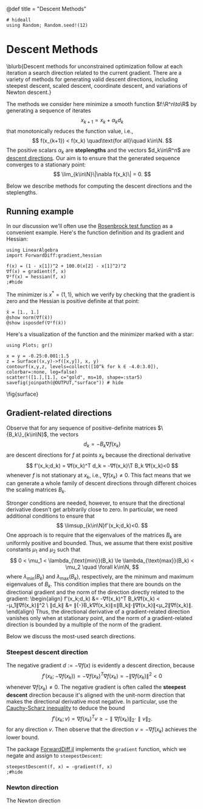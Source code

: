 @def title = "Descent Methods"

```julia:setup
# hideall
using Random; Random.seed!(12)
```

# Descent Methods

\blurb{Descent methods for unconstrained optimization follow at each iteration a search direction related to the current gradient. There are a variety of methods for generating valid descent directions, including steepest descent, scaled descent, coordinate descent, and variations of Newton descent.}

The methods we consider here minimize a smooth function $f:\R^n\to\R$ by generating a sequence of iterates
$$
x_{k+1} = x_k + α_k d_k
$$
that monotonically reduces the function value, i.e.,
$$
f(x_{k+1}) < f(x_k) \quad\text{for all}\quad k\in\N.
$$
The positive scalars $\alpha_k$ are **steplengths** and the vectors $d_k\in\R^n$ are [descent directions](/notes/gradients/#descent_directions). Our aim is to ensure that the generated sequence converges to a stationary point:
$$
\lim_{k\in\N}\|\nabla f(x_k)\| = 0.
$$

Below we describe methods for computing the descent directions and the steplengths.

## Running example

In our discussion we'll often use the [Rosenbrock test function](https://en.wikipedia.org/wiki/Rosenbrock_function) as a convenient example. Here's the function definition and its gradient and Hessian: 

```!
using LinearAlgebra
import ForwardDiff:gradient,hessian

f(x) = (1 - x[1])^2 + 100.0(x[2] - x[1]^2)^2
∇f(x) = gradient(f, x)
∇²f(x) = hessian(f, x)
;#hide
```

The minimizer is $x^*=(1,1)$, which we verify by checking that the gradient is zero and the Hessian is positive definite at that point:

```!
x̄ = [1., 1.]
@show norm(∇f(x̄))
@show isposdef(∇²f(x̄))
```

Here's a visualization of the function and the minimizer marked with a star: 
```julia:./code/descent
using Plots; gr()

x = y = -0.25:0.001:1.5
z = Surface((x,y)->f([x,y]), x, y)
contourf(x,y,z, levels=collect([10^k for k ∈ -4.0:3.0]), colorbar=:none, leg=false)
scatter!([1.],[1.], c="gold", ms=10, shape=:star5)
savefig(joinpath(@OUTPUT,"surface")) # hide
```
\fig{surface}

## Gradient-related directions

Observe that for any sequence of positive-definite matrices $\{B_k\}_{k\in\N}$, the vectors
$$
d_k = -B_k\nabla f(x_k)
$$
are descent directions for $f$ at points $x_k$ because the directional derivative
$$
f'(x_k;d_k) = ∇f(x_k)^T d_k = -∇f(x_k)\T B_k ∇f(x_k)<0
$$
whenever $f$ is not stationary at $x_k$, i.e., $\nabla f(x_k)\ne0$. This fact means that we can generate a whole family of descent directions through different choices the scaling matrices $B_k$. 

Stronger conditions are needed, however, to ensure that the directional derivative doesn't get arbitrarily close to zero. In particular, we need additional conditions to ensure that
$$
\limsup_{k\in\N}f'(x_k;d_k)<0.
$$
One approach is to require that the eigenvalues of the matrices $B_k$ are uniformly positive and bounded. Thus, we assume that there exist positive constants $\mu_1$ and $\mu_2$ such that
$$
0 < \mu_1 < \lambda_{\text{min}}(B_k) \le \lambda_{\text{max}}(B_k) < \mu_2 \quad \forall k\in\N,
$$
where $\lambda_{\text{min}}(B_k)$ and $\lambda_{\text{max}}(B_k)$, respectively, are the minimum and maximum eigenvalues of $B_k$. This condition implies that there are bounds on the directional gradient and the norm of the direction directly related to the gradient:
\begin{align}
  f'(x_k;d_k) &= -∇f(x_k)^T B_k∇f(x_k) < -μ_1∥∇f(x_k)∥^2 \\
  ∥d_k∥ &= ∥{-}B_k∇f(x_k)∥≤∥B_k∥⋅∥∇f(x_k)∥<μ_2∥∇f(x_k)∥.
\end{align}
Thus, the directional derivative of a gradient-related direction vanishes only when at stationary point, and the norm of a gradient-related direction is bounded by a multiple of the norm of the gradient.

Below we discuss the most-used search directions.


### Steepest descent direction

The negative gradient $d:=-∇f(x)$ is evidently a descent direction, because
$$
f'(x_k;-∇f(x_k)) = -∇f(x_k)^T ∇f(x_k) = -\|∇f(x_k)\|^2 < 0
$$
whenever $∇f(x_k)\ne0$. The negative gradient is often called the **steepest descent** direction because it's aligned with the unit-norm direction that makes the directional derivative most negative. In particular, use the 
[Cauchy-Scharz inequality](https://en.wikipedia.org/wiki/Cauchy%E2%80%93Schwarz_inequality) to deduce the bound
$$
  f'(x_k;v) = ∇f(x_k)^T v \ge -∥∇f(x_k)∥_2⋅∥v∥_2.
$$
for any direction $v$. Then observe that the direction $v=-∇f(x_k)$ achieves the lower bound.

The package [ForwardDiff.jl](https://github.com/JuliaDiff/ForwardDiff.jl/blob/master/docs/src/index.md) implements the `gradient` function, which we negate and assign to `steepestDescent`:

```!
steepestDescent(f, x) = -gradient(f, x)
;#hide
```

### Newton direction

The Newton direction